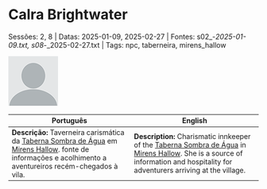 
# Calra Brightwater

Sessões: 2, 8 | Datas: 2025-01-09, 2025-02-27 | Fontes: s02_-_2025-01-09.txt, s08_-_2025-02-27.txt | Tags: npc, taberneira, mirens_hallow

![Calra Brightwater](blank.png)

| Português | English |
|-----------|---------|
| **Descrição:** Taverneira carismática da [Taberna Sombra de Água](taberna_sombra_de_agua.md) em [Mirens Hallow](mirens_hallow.md).  fonte de informações e acolhimento a aventureiros recém-chegados à vila. | **Description:** Charismatic innkeeper of the [Taberna Sombra de Água](taberna_sombra_de_agua.md) in [Mirens Hallow](mirens_hallow.md). She is a source of information and hospitality for adventurers arriving at the village. |

